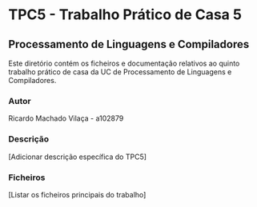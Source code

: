 # TPC5 - Trabalho Prático de Casa 5

## Processamento de Linguagens e Compiladores

Este diretório contém os ficheiros e documentação relativos ao quinto trabalho prático de casa da UC de Processamento de Linguagens e Compiladores.

### Autor
Ricardo Machado Vilaça - a102879

### Descrição
[Adicionar descrição específica do TPC5]

### Ficheiros
[Listar os ficheiros principais do trabalho]
